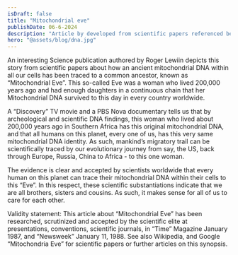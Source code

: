 ```yaml
---
isDraft: false
title: "Mitochondrial eve"
publishDate: 06-6-2024
description: "Article by developed from scientific papers referenced below"
hero: "@assets/blog/dna.jpg"
---
```


An interesting Science publication authored by Roger Lewiin depicts this story from scientific papers about how an ancient mitochondrial DNA within all our cells has been traced to a common ancestor, known as “Mitochondrial Eve”. This so-called Eve was a woman who lived 200,000 years ago and had enough daughters in a continuous chain that her Mitochondrial DNA survived to this day in every country worldwide.

A “Discovery” TV movie and a PBS Nova documentary tells us that by archeological and scientific DNA findings, this woman who lived about 200,000 years ago in Southern Africa has this original mitochondrial DNA, and that all humans on this planet, every one of us, has this very same mitochondrial DNA identity. As such, mankind’s migratory trail can be scientifically traced by our evolutionary journey from say, the US, back through Europe, Russia, China to Africa - to this one woman.

The evidence is clear and accepted by scientists worldwide that every human on this planet can trace their mitochondrial DNA within their cells to this “Eve”. In this respect, these scientific substantiations indicate that we are all brothers, sisters and cousins. As such, it makes sense for all of us to care for each other.

Validity statement: This article about “Mitochondrial Eve” has been researched, scrutinized and accepted by the scientific elite at presentations, conventions, scientific journals, in “Time” Magazine January 1987, and “Newsweek” January 11, 1988. See also Wikipedia, and Google “Mitochondria Eve” for scientific papers or further articles on this synopsis.
